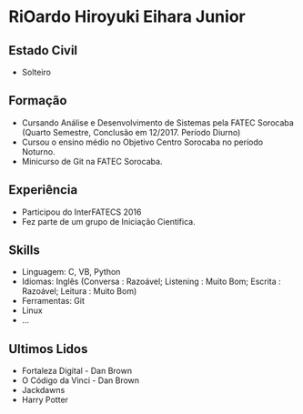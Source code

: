 # RiOardo Hiroyuki Eihara Junior

## Estado Civil
- Solteiro  

## Formação  
- Cursando Análise e Desenvolvimento de Sistemas pela FATEC Sorocaba (Quarto Semestre, Conclusão em 12/2017. Período Diurno)  
- Cursou o ensino médio no Objetivo Centro Sorocaba no período Noturno.  
- Minicurso de Git na FATEC Sorocaba.  

## Experiência  
- Participou do InterFATECS 2016  
- Fez parte de um grupo de Iniciação Científica.  

## Skills  
- Linguagem: C, VB, Python  
- Idiomas: Inglês (Conversa : Razoável; Listening : Muito Bom; Escrita : Razoável; Leitura : Muito Bom)  
- Ferramentas: Git  
- Linux  
- ...  

## Ultimos Lidos
- Fortaleza Digital - Dan Brown
- O Código da Vinci - Dan Brown
- Jackdawns
- Harry Potter
